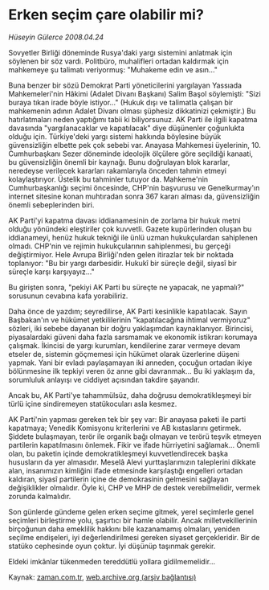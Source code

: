 # Erken seçim çare olabilir mi?

*Hüseyin Gülerce 2008.04.24*

<tr><td class="metin" colspan="2" style="padding-top: 20px; padding-left: 5px; padding-right: 10px;">Sovyetler Birliği döneminde Rusya'daki yargı sistemini anlatmak için söylenen bir söz vardı. Politbüro, muhalifleri ortadan kaldırmak için mahkemeye şu talimatı veriyormuş: "Muhakeme edin ve asın..."</td></tr><tr><td class="metin" colspan="2" style="padding-top: 20px; padding-left: 5px; padding-right: 10px;"><p>Buna benzer bir sözü Demokrat Parti yöneticilerini yargılayan Yassıada Mahkemeleri'nin Hâkimi (Adalet Divanı Başkanı) Salim Başol söylemişti: "Sizi buraya tıkan irade böyle istiyor..." (Hukuk dışı ve talimatla çalışan bir mahkemenin adının Adalet Divanı olması şüphesiz dikkatinizi çekmiştir.) Bu hatırlatmaları neden yaptığımı tabii ki biliyorsunuz. AK Parti ile ilgili kapatma davasında "yargılanacaklar ve kapatılacak" diye düşünenler çoğunlukta olduğu için. Türkiye'deki yargı sistemi hakkında böylesine büyük güvensizliğin elbette pek çok sebebi var. Anayasa Mahkemesi üyelerinin, 10. Cumhurbaşkanı Sezer döneminde ideolojik ölçülere göre seçildiği kanaati, bu güvensizliğin önemli bir kaynağı. Bunu doğrulayan blok kararlar, neredeyse verilecek kararları rakamlarıyla önceden tahmin etmeyi kolaylaştırıyor. Üstelik bu tahminler tutuyor da. Mahkeme'nin Cumhurbaşkanlığı seçimi öncesinde, CHP'nin başvurusu ve Genelkurmay'ın internet sitesine konan muhtıradan sonra 367 kararı alması da, güvensizliğin önemli sebeplerinden biri.
<p>AK Parti'yi kapatma davası iddianamesinin de zorlama bir hukuk metni olduğu yönündeki eleştiriler çok kuvvetli. Gazete kupürlerinden oluşan bu iddianameyi, henüz hukuk tekniği ile ünlü uzman hukukçulardan sahiplenen olmadı. CHP'nin ve rejimin hukukçularının sahiplenmesi, bu gerçeği değiştirmiyor. Hele Avrupa Birliği'nden gelen itirazlar tek bir noktada toplanıyor: "Bu bir yargı darbesidir. Hukukî bir süreçle değil, siyasî bir süreçle karşı karşıyayız..."
<p>Bu girişten sonra, "pekiyi AK Parti bu süreçte ne yapacak, ne yapmalı?" sorusunun cevabına kafa yorabiliriz.
<p>Daha önce de yazdım; seyredilirse, AK Parti kesinlikle kapatılacak. Sayın Başbakan'ın ve hükümet yetkililerinin "kapatılacağına ihtimal vermiyoruz" sözleri, iki sebebe dayanan bir doğru yaklaşımdan kaynaklanıyor. Birincisi, piyasalardaki güveni daha fazla sarsmamak ve ekonomik istikrarı korumaya çalışmak. İkincisi de yargı kurumları, kendilerine zarar vermeye devam etseler de, sistemin göçmemesi için hükümet olarak üzerlerine düşeni yapmak. Yani bir evladı paylaşamayan iki anneden, çocuğun ortadan ikiye bölünmesine ilk tepkiyi veren öz anne gibi davranmak... Bu iki yaklaşım da, sorumluluk anlayışı ve ciddiyet açısından takdire şayandır.
<p>Ancak bu, AK Parti'ye tahammülsüz, daha doğrusu demokratikleşmeyi bir türlü içine sindiremeyen statükocuları asla kesmez.
<p>AK Parti'nin yapması gereken tek bir şey var: Bir anayasa paketi ile parti kapatmaya; Venedik Komisyonu kriterlerini ve AB kıstaslarını getirmek. Şiddete bulaşmayan, terör ile organik bağı olmayan ve terörü teşvik etmeyen partilerin kapatılmasını önlemek. Fikir ve ifade hürriyetini sağlamak... Önemli olan, bu paketin içinde demokratikleşmeyi kuvvetlendirecek başka hususların da yer almasıdır. Meselâ Alevi yurttaşlarımızın taleplerini dikkate alan, insanımızın kimliğini ifade etmesinde karşılaştığı engelleri ortadan kaldıran, siyasî partilerin içine de demokrasinin gelmesini sağlayan değişiklikler olmalıdır. Öyle ki, CHP ve MHP de destek verebilmelidir, vermek zorunda kalmalıdır.
<p>Son günlerde gündeme gelen erken seçime gitmek, yerel seçimlerle genel seçimleri birleştirme yolu, şaşırtıcı bir hamle olabilir. Ancak milletvekillerinin birçoğunun daha emeklilik hakkını bile kazanamamış olmaları, yeniden seçilme endişeleri, iyi değerlendirilmesi gereken siyaset gerçekleridir. Bir de statüko cephesinde oyun çoktur. İyi düşünüp taşınmak gerekir.
<p>Eldeki imkânlar tükenmeden tereddütlü yollara gidilmemelidir...<br/></p></p></p></p></p></p></p></p></td></tr>

Kaynak: [zaman.com.tr](http://zaman.com.tr/yazar.do?yazino=680494), [web.archive.org (arşiv bağlantısı)](http://web.archive.org/web/20080513005214/http://zaman.com.tr:80/yazar.do?yazino=680494)
